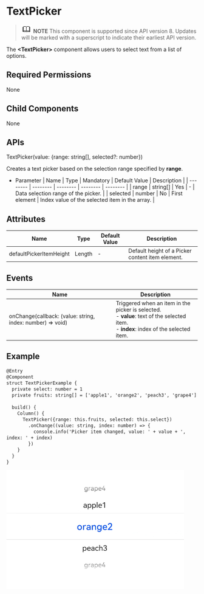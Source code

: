 # TextPicker


> ![icon-note.gif](public_sys-resources/icon-note.gif) **NOTE**
> This component is supported since API version 8. Updates will be marked with a superscript to indicate their earliest API version.


The **&lt;TextPicker&gt;** component allows users to select text from a list of options.


## Required Permissions

None


## Child Components

None


## APIs

TextPicker(value: {range: string[], selected?: number})

Creates a text picker based on the selection range specified by **range**.

- Parameter
    | Name | Type | Mandatory | Default Value | Description |
  | -------- | -------- | -------- | -------- | -------- |
  | range | string[] | Yes | - | Data selection range of the picker. |
  | selected | number | No | First element | Index value of the selected item in the array. |


## Attributes

| Name | Type | Default Value | Description |
| -------- | -------- | -------- | -------- |
| defaultPickerItemHeight | Length | - | Default height of a Picker content item element. |


## Events

| Name | Description |
| -------- | -------- |
| onChange(callback: (value: string, index: number) =&gt; void) | Triggered when an item in the picker is selected.<br/>- **value**: text of the selected item.<br/>- **index**: index of the selected item. |


## Example


```
@Entry
@Component
struct TextPickerExample {
  private select: number = 1
  private fruits: string[] = ['apple1', 'orange2', 'peach3', 'grape4']

  build() {
    Column() {
      TextPicker({range: this.fruits, selected: this.select})
        .onChange((value: string, index: number) => {
          console.info('Picker item changed, value: ' + value + ', index: ' + index)
        })
    }
  }
}
```

![en-us_image_0000001257058417](figures/en-us_image_0000001257058417.png)
